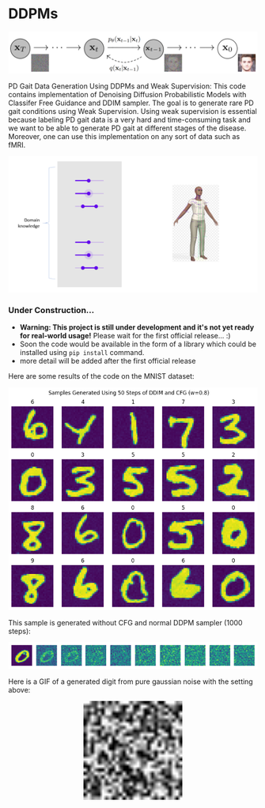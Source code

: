 # DDPMs

<p align="center">
  <img src="figs/diffusion-models-forwardbackward_process_ddpm.png">
</p>

PD Gait Data Generation Using DDPMs and Weak Supervision: This code contains implementation of Denoising Diffusion Probabilistic Models with Classifer Free Guidance and DDIM sampler. The goal is to generate rare PD gait conditions using Weak Supervision. Using weak supervision is essential because labeling PD gait data is a very hard and time-consuming task and we want to be able to generate PD gait at different stages of the disease. Moreover, one can use this implementation on any sort of data such as fMRI.

<p align="center">
  <img src="figs/weak.png" style="max-width: 160;">
</p>

### Under Construction...
* **Warning: This project is still under development and it's not yet ready for real-world usage!** Please wait for the first official release... :)
* Soon the code would be available in the form of a library which could be installed using ```pip install``` command.
* more detail will be added after the first official release

Here are some results of the code on the MNIST dataset:

<p align="center">
  <img src="figs/download (2).png"">
</p>

This sample is generated without CFG and normal DDPM sampler (1000 steps):

<p align="center">
  <img src="figs/download (3).png" style="max-width: 270;">
</p>

Here is a GIF of a generated digit from pure gaussian noise with the setting above:

<p align="center">
  <img src="figs/ezgif.com-gif-maker.gif" autoplay loop width="200" height="200" speed="5.0"></video>
</p>
